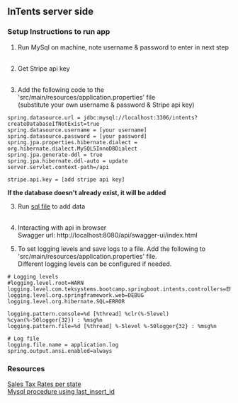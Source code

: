 ## InTents server side

### Setup Instructions to run app

1) Run MySql on machine, note username & password to enter in next step<br /><br />

2) Get Stripe api key<br /><br />

3) Add the following code to the  'src/main/resources/application.properties' file <br />(substitute your own username & password & Stripe api key)
```
spring.datasource.url = jdbc:mysql://localhost:3306/intents?createDatabaseIfNotExist=true
spring.datasource.username = [your username]
spring.datasource.password = [your password]
spring.jpa.properties.hibernate.dialect = org.hibernate.dialect.MySQL5InnoDBDialect
spring.jpa.generate-ddl = true
spring.jpa.hibernate.ddl-auto = update
server.servlet.context-path=/api

stripe.api.key = [add stripe api key]
```
**If the database doesn't already exist, it will be added**<br />

3) Run [sql file](/src/main/resources/products.sql) to add data<br /><br />

4) Interacting with api in browser<br />
   Swagger url: http://localhost:8080/api/swagger-ui/index.html


5) To set logging levels and save logs to a file. Add the following to 'src/main/resources/application.properties' file.<br />
Different logging levels can be configured if needed.
```
# Logging levels
#logging.level.root=WARN
logging.level.com.teksystems.bootcamp.springboot.intents.controllers=ERROR
logging.level.org.springframework.web=DEBUG
logging.level.org.hibernate.SQL=ERROR

logging.pattern.console=%d [%thread] %clr(%-5level) %cyan(%-50logger{32}) : %msg%n
logging.pattern.file=%d [%thread] %-5level %-50logger{32} : %msg%n

# Log file
logging.file.name = application.log
spring.output.ansi.enabled=always

```

### Resources
[Sales Tax Rates per state](https://files.taxfoundation.org/20210106094117/State-and-Local-Sales-Tax-Rates-2021.pdf)
<br />
[Mysql procedure using last_insert_id](https://www.mysqltutorial.org/mysql-last_insert_id.aspx)